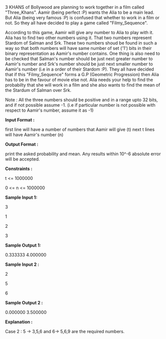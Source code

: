 <div>
<div id="problem-statement-preview">
<p>3  KHANS of Bollywood are planning to work together in a film called  "Three_Khans". Aamir (being perfect :P) wants the Alia to be a main  lead. But Alia (being very famous :P) is confused that whether to work in a  film or not. So they all have decided to play a game called  "Filmy_Sequence".</p>
<p>According to this game, Aamir will give any number to Alia to play  with it. Alia has to find two other numbers using it. That two numbers  represent Stardom of Salman and Srk. These two numbers shoud be found in such a  way so that both numbers will have same number of set ('1') bits in  their binary  representation as Aamir's number contains. One thing is also need to be  checked that Salman's number should be just next greater number to  Aamir's number and Srk's number should be just next smaller number to Aamir's  number (i.e in a order of their Stardom :P). They all have decided that  if  this "Filmy_Sequence" forms a G.P (Geometric Progression) then Alia has  to be in the favour of movie else not. Alia needs your help to find the  probabilty that she will work in a film and she also wants to find the  mean of the Stardum of Salman over Srk.</p>
<p>Note : All the three numbers should be positive and in a range upto 32 bits, and if not possible assume -1. (i.e if particular number is not possible with respect to Aamir's number, assume it as -1)</p>
<p><strong>Input Format :</strong></p>
<p>first line will have a number of numbers that Aamir will give (t) next t lines will have Aamir's number (n)</p>
<p><strong>Output Format :</strong></p>
<p>print the asked probability and mean. Any results within 10^-6 absolute error will be accepted.</p>
<p><strong>Constraints :</strong></p>
<p>t &lt;= 1000000</p>
<p>0 &lt;= n &lt;= 1000000</p>
<p><strong>Sample Input 1:</strong></p>
<p>3</p>
<p>1</p>
<p>2</p>
<p>3</p>
<p><strong>Sample Output 1:</strong></p>
<p>0.333333 4.000000</p>
<p><strong>Sample Input 2 :</strong></p>
<p>2</p>
<p>5</p>
<p>6</p>
<p><strong>Sample Output 2 :</strong></p>
<p>0.000000 3.500000</p>
<p><strong>Explanation :</strong></p>
<p>Case 2 : 5 -&gt; 3,5,6 and 6-&gt; 5,6,9 are the required numbers.</p>
</div>
</div>